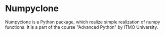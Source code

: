 # Numpyclone
Numpyclone is a Python package, which realize simple realization of numpy functions. 
It is a part of the course "Advanced Python" by ITMO University.